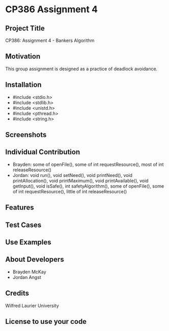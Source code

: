 # CP386 Assignment 4 
## Project Title
CP386: Assignment 4 - Bankers Algorithm
## Motivation
This group assignment is designed as a practice of deadlock avoidance. 
## Installation
- #include <stdio.h>
- #include <stdlib.h>
- #include <unistd.h>
- #include <pthread.h>
- #include <string.h>
## Screenshots
## Individual Contribution 
- Brayden: some of openFile(), some of int requestResource(), most of int releaseResource()
- Jordan: void run(), void setNeed(), void printNeed(), void printAllocation(), void printMaximum(), void printAvailable(), void getInput(), void isSafe(), int safetyAlgorithm(),  some of openFile(), some of int requestResource(), little of int releaseResource()
## Features
## Test Cases 
## Use Examples
## About Developers 
- Brayden McKay
- Jordan Angst
## Credits
Wilfred Laurier University
## License to use your code
